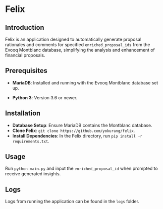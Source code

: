 # Felix

## Introduction

Felix is an application designed to automatically generate proposal rationales and comments for specified `enriched_proposal_ids` from the Evooq Montblanc database, simplifying the analysis and enhancement of financial proposals.

## Prerequisites

- **MariaDB**: Installed and running with the Evooq Montblanc database set up.

- **Python 3**: Version 3.6 or newer.

## Installation

- **Database Setup**: Ensure MariaDB contains the Montblanc database.
- **Clone Felix**: `git clone https://github.com/yokurang/felix`.
- **Install Dependencies**: In the Felix directory, run `pip install -r requirements.txt`.

## Usage

Run `python main.py` and input the `enriched_proposal_id` when prompted to receive generated insights.

## Logs

Logs from running the application can be found in the `logs` folder.
